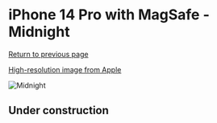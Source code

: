 # iPhone 14 Pro with MagSafe - Midnight

[Return to previous page](/iphone_14)

[High-resolution image from Apple](https://store.storeimages.cdn-apple.com/8756/as-images.apple.com/is/MPTE3?wid=4500&hei=4500&fmt=png)

<div style="width: 500px"><img src="/almost_uncompressed/MPTE3.webp" alt="Midnight"></div>

## Under construction
